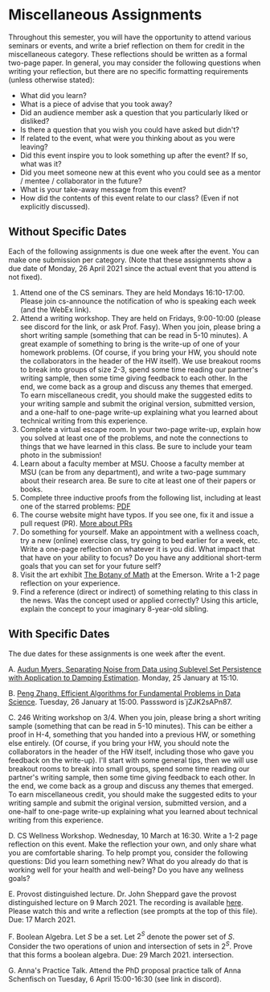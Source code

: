 # Miscellaneous Assignments

Throughout this semester, you will have the opportunity to attend various seminars or events, and write a brief reflection on them for credit in the miscellaneous category. These reflections should be written as a formal two-page paper. In general, you may consider the following questions when writing your reflection, but there are no specific formatting requirements (unless otherwise stated):

* What did you learn?
* What is a piece of advise that you took away?
* Did an audience member ask a question that you particularly liked or disliked?
* Is there a question that you wish you could have asked but didn't?
* If related to the event, what were you thinking about as you were leaving?
* Did this event inspire you to look something up after the event? If so, what was it?
* Did you meet someone new at this event who you could see as a mentor / mentee / collaborator in the future?
* What is your take-away message from this event?
* How did the contents of this event relate to our class? (Even if not explicitly discussed).

## Without Specific Dates

Each of the following assignments is due one week after the event.  You can make
one submission per category.  (Note that these assignments show a due date of
Monday, 26 April 2021 since the actual event that you attend is not fixed).

1. Attend one of the CS seminars. They are held Mondays 16:10-17:00.  Please
   join cs-announce the notification of who is speaking each week (and the WebEx
   link).
2. Attend a writing workshop.  They are held on Fridays, 9:00-10:00 (please see
   discord for the link, or ask Prof. Fasy).  When you join, please bring a
   short writing sample (something that can be read in 5-10 minutes).  A great
   example of something to bring is the write-up of one of your homework
   problems.  (Of course, if you bring your HW, you should note the
   collaborators in the header of the HW itself). We use breakout rooms to break
   into groups of size 2-3, spend some time reading our partner's writing
   sample, then some time giving feedback to each other.  In the end, we come
   back as a group and discuss any themes that emerged.  To earn miscellaneous
   credit, you should make the suggested edits to your writing sample and submit
   the original version, submitted version, and a one-half to one-page write-up
   explaining what you learned about technical writing from this experience.
3. Complete a virtual escape room.  In your two-page write-up, explain how you solved at
   least one of the problems, and note the connections to things that we have
   learned in this class.  Be sure to include your team photo in the submission!
4. Learn about a faculty member at MSU.  Choose a faculty member at MSU (can be
   from any department), and write a two-page summary about their research area.
   Be sure to cite at least one of their papers or books.
5. Complete three inductive proofs from the following list, including at least
   one of the starred problems:
   [PDF](https://www.math.waikato.ac.nz/~hawthorn/MATH102/InductionProblems.pdf)
6. The course website might have typos.  If you see one, fix it and issue a pull
   request (PR). [More about
   PRs](https://www.atlassian.com/git/tutorials/making-a-pull-request)
7. Do something for yourself. Make an appointment with a wellness coach, try a
   new (online) exercise class, try going to bed earlier for a week, etc. Write
   a one-page reflection on whatever it is you did. What
   impact that that have on your ability to focus?  Do you have any additional
   short-term goals that you can set for your future self?
8. Visit the art exhibit
   [The Botany of Math](http://www.theemerson.org/events/exhibit-mathre/)
   at the Emerson.  Write a 1-2 page reflection on your experience.
9. Find a reference (direct or indirect) of something relating to this class in
   the news.  Was the concept used or applied correctly?  Using this article,
   explain the concept to your imaginary 8-year-old sibling.

## With Specific Dates

The due dates for these assignments is one week after the event.

A. [Audun Myers, Separating Noise from Data using Sublevel Set Persistence with Application to Damping Estimation](https://zoom.us/j/97989984180?pwd=MVExY1JzQ1N3S0RJZ3pTRnc4MWlkUT09).  Monday, 25 January at 15:10.

B. [Peng Zhang, Efficient Algorithms for Fundamental Problems in Data
Science](https://montana.webex.com/montana/j.php?MTID=m16141ab25b6a846dc83b104c6ff50c2b).
Tuesday, 26 January at 15:00.  Passsword is`jZJK2sAPn87.

C. 246 Writing workshop on 3/4. When you join, please bring a short writing
sample (something that can be read in 5-10 minutes).  This can be either a proof
in H-4, something that you handed into a previous HW, or something else
entirely. (Of course, if you bring your HW, you should note the collaborators in
the header of the HW itself, including those who gave you feedback on the
write-up). I'll start with some general tips, then we will use breakout rooms to
break into small groups, spend some time reading our partner's writing
sample, then some time giving feedback to each other.  In the end, we come back
as a group and discuss any themes that emerged.  To earn miscellaneous credit,
you should make the suggested edits to your writing sample and submit the
original version, submitted version, and a one-half to one-page write-up
explaining what you learned about technical writing from this experience.

D. CS Wellness Workshop.  Wednesday, 10 March at 16:30.  Write a 1-2 page
reflection on this event. Make the reflection your own, and only share what you
are comfortable sharing.  To help prompt you, consider the following questions:
Did you learn something new?  What do you already do that is working well for
your health and well-being? Do you have any wellness goals?

E. Provost distinguished lecture.  Dr. John Sheppard gave the provost
distinguished lecture on 9 March 2021.  The recording is available
[here](https://www.montana.edu/pdl/).  Please watch this and write a reflection
(see prompts at the top of this file).  Due: 17 March 2021.

F. Boolean Algebra.  Let $S$ be a set.  Let $2^S$ denote the power set of $S$.  Consider the two operations of union and intersection of sets in $2^S$.  Prove that this forms a boolean algebra.  Due: 29 March 2021.
intersection.

G. Anna's Practice Talk.  Attend the PhD proposal practice talk of Anna
Schenfisch on Tuesday, 6 April 15:00-16:30 (see link in discord).
